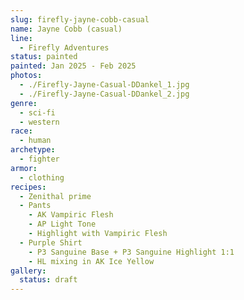 ```yaml
---
slug: firefly-jayne-cobb-casual
name: Jayne Cobb (casual)
line:
  - Firefly Adventures
status: painted
painted: Jan 2025 - Feb 2025
photos:
  - ./Firefly-Jayne-Casual-DDankel_1.jpg
  - ./Firefly-Jayne-Casual-DDankel_2.jpg
genre:
  - sci-fi
  - western
race:
  - human
archetype:
  - fighter
armor:
  - clothing
recipes:
  - Zenithal prime
  - Pants
    - AK Vampiric Flesh
    - AP Light Tone
    - Highlight with Vampiric Flesh
  - Purple Shirt
    - P3 Sanguine Base + P3 Sanguine Highlight 1:1
    - HL mixing in AK Ice Yellow
gallery:
  status: draft
---
```


